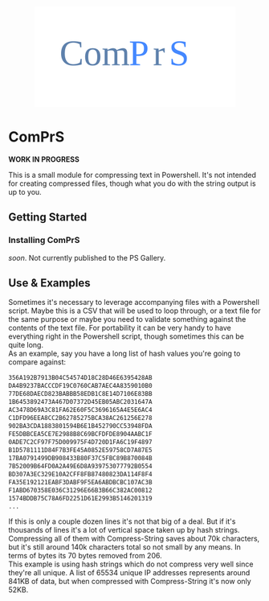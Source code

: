 <div align='center'>
<img src='Assets/comprs.svg' />
</div>

ComPrS
======  

**WORK IN PROGRESS**  

This is a small module for compressing text in Powershell.  It's not intended for creating compressed files, though what you do with the string output is up to you.  

## Getting Started  

### Installing ComPrS  
*soon*. Not currently published to the PS Gallery.  
  
## Use & Examples  
Sometimes it's necessary to leverage accompanying files with a Powershell script.  Maybe this is a CSV that will be used to loop through, or a text file for the same purpose or maybe you need to validate something against the contents of the text file.  For portability it can be very handy to have everything right in the Powershell script, though sometimes this can be quite long.  
As an example, say you have a long list of hash values you're going to compare against:  
```
356A192B7913B04C54574D18C28D46E6395428AB
DA4B9237BACCCDF19C0760CAB7AEC4A8359010B0
77DE68DAECD823BABBB58EDB1C8E14D7106E83BB
1B6453892473A467D07372D45EB05ABC2031647A
AC3478D69A3C81FA62E60F5C3696165A4E5E6AC4
C1DFD96EEA8CC2B62785275BCA38AC261256E278
902BA3CDA1883801594B6E1B452790CC53948FDA
FE5DBBCEA5CE7E2988B8C69BCFDFDE8904AABC1F
0ADE7C2CF97F75D009975F4D720D1FA6C19F4897
B1D5781111D84F7B3FE45A0852E59758CD7A87E5
17BA0791499DB908433B80F37C5FBC89B870084B
7B52009B64FD0A2A49E6D8A939753077792B0554
BD307A3EC329E10A2CFF8FB87480823DA114F8F4
FA35E192121EABF3DABF9F5EA6ABDBCBC107AC3B
F1ABD670358E036C31296E66B3B66C382AC00812
1574BDDB75C78A6FD2251D61E2993B5146201319
...
```  
If this is only a couple dozen lines it's not that big of a deal.  But if it's thousands of lines it's a lot of vertical space taken up by hash strings.  Compressing all of them with Compress-String saves about 70k characters, but it's still around 140k characters total so not small by any means. In terms of bytes its 70 bytes removed from 206.  
This example is using hash strings which do not compress very well since they're all unique.  A list of 65534 unique IP addresses represents around 841KB of data, but when compressed with Compress-String it's now only 52KB.  
